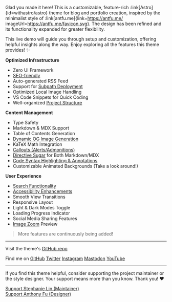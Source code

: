 Glad you made it here! This is a customizable, feature-rich :link[Astro]{id=withastro/astro} theme for blog and portfolio creation, inspired by the minimalist style of :link[antfu.me]{link=https://antfu.me/ imageUrl=https://antfu.me/favicon.svg}. The design has been refined and its functionality expanded for greater flexibility.

This live demo will guide you through setup and customization, offering helpful insights along the way. Enjoy exploring all the features this theme provides! ✨

**Optimized Infrastructure**

- Zero UI Framework
- [SEO-friendly](https://astro-antfustyle-theme.vercel.app/blog/faqs-and-known-issues/#about-seo-and-accessibility)
- Auto-generated RSS Feed
- Support for [Subpath Deployment](https://astro-antfustyle-theme.vercel.app/blog/basic-configuration/#configuring-site)
- Optimized Local Image Handling
- VS Code Snippets for Quick Coding
- Well-organized [Project Structure](https://astro-antfustyle-theme.vercel.app/blog/project-structure/)

**Content Management**

- Type Safety
- Markdown & MDX Support
- Table of Contents Generation
- [Dynamic OG Image Generation](https://astro-antfustyle-theme.vercel.app/blog/about-open-graph-images/)
- KaTeX Math Integration
- [Callouts (Alerts/Admonitions)](https://astro-antfustyle-theme.vercel.app/blog/markdown-mdx-extended-features/#callouts-alerts--admonitions)
- [Directive Sugar](https://astro-antfustyle-theme.vercel.app/blog/markdown-mdx-extended-features/#image-caption--link) for Both Markdown/MDX
- [Code Syntax Highlighting & Annotations](https://astro-antfustyle-theme.vercel.app/blog/markdown-mdx-extended-features/#fully-featured-code-blocks)
- Customizable Animated Backgrounds (Take a look around!)

**User Experience**

- [Search Functionality](https://astro-antfustyle-theme.vercel.app/blog/faqs-and-known-issues/#search-functionality)
- [Accessibility Enhancements](https://astro-antfustyle-theme.vercel.app/blog/faqs-and-known-issues/#about-seo-and-accessibility)
- Smooth View Transitions
- Responsive Layout
- Light & Dark Modes Toggle
- Loading Progress Indicator
- Social Media Sharing Features
- [Image Zoom](https://astro-antfustyle-theme.vercel.app/blog/faqs-and-known-issues/#image-zoom) Preview

> More features are continuously being added!

---

<p>
  Visit the theme's
  <a ml-1.5 inline-block op-75 hover:op-100 href="https://github.com/lin-stephanie/astro-antfustyle-theme" target="_blank" aria-label="AntfuStyle on GitHub (external link)">
    <span i-simple-icons-github></span>
    GitHub repo
  </a>
</p>

<p>
  Find me on
  <a ml-1.5 inline-block op-75 hover:op-100 href="https://github.com/lin-stephanie/astro-antfustyle-theme" target="_blank"    aria-label="Find me on GitHub (external link)"><span i-simple-icons-github></span> GitHub</a>
  <a ml-1.5 inline-block op-75 hover:op-100 href="https://github.com/lin-stephanie/astro-antfustyle-theme" target="_blank" aria-label="Find me on Twitter (external link)"><span i-ri-twitter-x-fill></span> Twitter</a>
  <a ml-1.5 inline-block op-75 hover:op-100 href="https://github.com/lin-stephanie/astro-antfustyle-theme" target="_blank" aria-label="Find me on Instagram (external link)"><span i-simple-icons-instagram></span> Instagram</a>
  <a ml-1.5 inline-block op-75 hover:op-100 href="https://github.com/lin-stephanie/astro-antfustyle-theme" target="_blank" aria-label="Find me on Mastodon (external link)"><span i-simple-icons-mastodon></span> Mastodon</a>
  <a ml-1.5 inline-block op-75 hover:op-100 href="https://github.com/lin-stephanie/astro-antfustyle-theme" target="_blank" aria-label="Find me on YouTube (external link)"><span i-simple-icons-youtube></span> YouTube</a>
</p>

---

If you find this theme helpful, consider supporting the project maintainer or the style designer. Your support means more than you know. Thank you! ❤️

<div class="flex flex-wrap gap-4">
  <a
    class="btn-rose inline-block"
    href="https://github.com/sponsors/lin-stephanie"
    target="_blank"
    aria-label="Support Stephanie Lin (external link)"
  >
    <div class="i-ph-heart-duotone transition-all ease-out duration-200"> </div>
    Support Stephanie Lin (Maintainer)
  </a>
  <a
    class="btn-yellow inline-block"
    href="https://github.com/sponsors/antfu"
    target="_blank"
    aria-label="Support Anthony Fu (external link)"
  >
    <div
      class="i-ph-lightning-duotone transition-all ease-out duration-200"
    ></div>
    Support Anthony Fu (Designer)
  </a>
</div>
